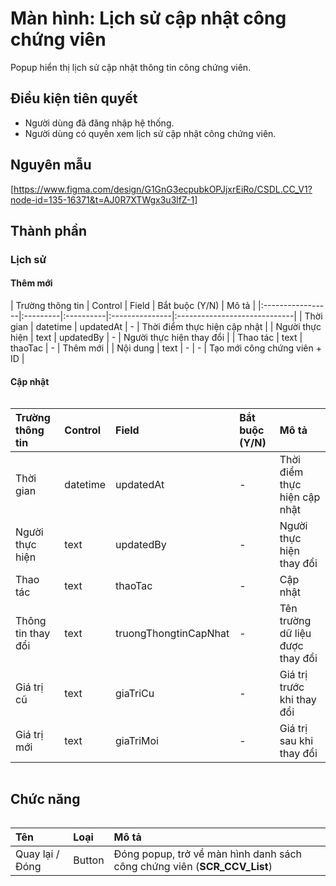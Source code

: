 # Màn hình: Lịch sử cập nhật công chứng viên
Popup hiển thị lịch sử cập nhật thông tin công chứng viên.

## Điều kiện tiên quyết
- Người dùng đã đăng nhập hệ thống.
- Người dùng có quyền xem lịch sử cập nhật công chứng viên.

## Nguyên mẫu
[https://www.figma.com/design/G1GnG3ecpubkOPJjxrEiRo/CSDL.CC_V1?node-id=135-16371&t=AJ0R7XTWgx3u3lfZ-1]

## Thành phần

### Lịch sử
#### Thêm mới
<div style="overflow-x:auto">
| Trường thông tin | Control  | Field     | Bắt buộc (Y/N) | Mô tả                        |
|:-----------------|:---------|:----------|:---------------|:-----------------------------|
| Thời gian        | datetime | updatedAt | -              | Thời điểm thực hiện cập nhật |
| Người thực hiện  | text     | updatedBy | -              | Người thực hiện thay đổi     |
| Thao tác         | text     | thaoTac   | -              | Thêm mới                     |
| Nội dung         | text     | -         | -              | Tạo mới công chứng viên + ID |

</div>

#### Cập nhật
<div style="overflow-x:auto">

| Trường thông tin   | Control  | Field                 | Bắt buộc (Y/N) | Mô tả                            |
|:-------------------|:---------|:----------------------|:---------------|:---------------------------------|
| Thời gian          | datetime | updatedAt             | -              | Thời điểm thực hiện cập nhật     |
| Người thực hiện    | text     | updatedBy             | -              | Người thực hiện thay đổi         |
| Thao tác           | text     | thaoTac               | -              | Cập nhật                         |
| Thông tin thay đổi | text     | truongThongtinCapNhat | -              | Tên trường dữ liệu được thay đổi |
| Giá trị cũ         | text     | giaTriCu              | -              | Giá trị trước khi thay đổi       |
| Giá trị mới        | text     | giaTriMoi             | -              | Giá trị sau khi thay đổi         |

</div>

## Chức năng

<div style="overflow-x:auto">

| Tên             | Loại   | Mô tả                                                                    |
|:----------------|:-------|:-------------------------------------------------------------------------|
| Quay lại / Đóng | Button | Đóng popup, trở về màn hình danh sách công chứng viên (**SCR_CCV_List**) |

</div>

